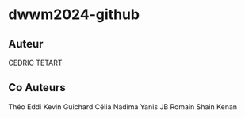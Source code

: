 # dwwm2024-github

## Auteur

CEDRIC TETART

## Co Auteurs

Théo
Eddi
Kevin
Guichard
Célia
Nadima
Yanis
JB
Romain
Shain
Kenan
